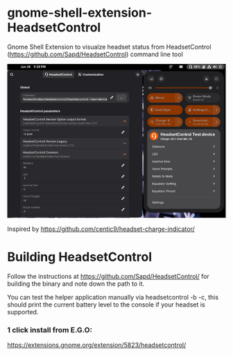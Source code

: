 # gnome-shell-extension-HeadsetControl

Gnome Shell Extension to visualze headset status from HeadsetControl (https://github.com/Sapd/HeadsetControl) command line tool

![Screenshot](https://github.com/ChrisLauinger77/gnome-shell-extension-HeadsetControl/blob/main/screenshot_4x.png)

Inspired by https://github.com/centic9/headset-charge-indicator/

# Building HeadsetControl

Follow the instructions at https://github.com/Sapd/HeadsetControl/ for building the binary and note down the path to it.

You can test the helper application manually via headsetcontrol -b -c, this should print the current battery level to the console if your headset is supported.

### 1 click install from E.G.O:

https://extensions.gnome.org/extension/5823/headsetcontrol/
